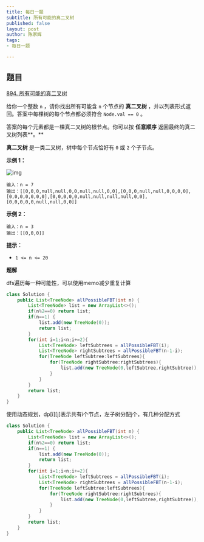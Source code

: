 ```yaml
---
title: 每日一题
subtitle: 所有可能的真二叉树
published: false
layout: post
author: 陈家辉
tags:
- 每日一题

---
```


## 题目

[894. 所有可能的真二叉树](https://leetcode.cn/problems/all-possible-full-binary-trees/)

给你一个整数 `n` ，请你找出所有可能含 `n` 个节点的 **真二叉树** ，并以列表形式返回。答案中每棵树的每个节点都必须符合 `Node.val == 0` 。

答案的每个元素都是一棵真二叉树的根节点。你可以按 **任意顺序** 返回最终的真二叉树列表**。**

**真二叉树** 是一类二叉树，树中每个节点恰好有 `0` 或 `2` 个子节点。

 

**示例 1：**

![img](https://s3-lc-upload.s3.amazonaws.com/uploads/2018/08/22/fivetrees.png)

```
输入：n = 7
输出：[[0,0,0,null,null,0,0,null,null,0,0],[0,0,0,null,null,0,0,0,0],[0,0,0,0,0,0,0],[0,0,0,0,0,null,null,null,null,0,0],[0,0,0,0,0,null,null,0,0]]
```

**示例 2：**

```
输入：n = 3
输出：[[0,0,0]]
```

 

**提示：**

- `1 <= n <= 20`

**题解**

dfs遍历每一种可能性，可以使用memo减少重复计算

```java
class Solution {
    public List<TreeNode> allPossibleFBT(int n) {
        List<TreeNode> list = new ArrayList<>();
        if(n%2==0) return list;
        if(n==1) {
            list.add(new TreeNode(0));
            return list;
        }
        for(int i=1;i<n;i+=2){
            List<TreeNode> leftSubtrees = allPossibleFBT(i);
            List<TreeNode> rightSubtrees = allPossibleFBT(n-1-i);
            for(TreeNode leftSubtree:leftSubtrees){
                for(TreeNode rightSubtree:rightSubtrees){
                    list.add(new TreeNode(0,leftSubtree,rightSubtree));
                }
            }
        }
        return list;
    }
}
```

使用动态规划，dp\[i][j]表示共有i个节点，左子树分配j个，有几种分配方式

```java
class Solution {
    public List<TreeNode> allPossibleFBT(int n) {
        List<TreeNode> list = new ArrayList<>();
        if(n%2==0) return list;
        if(n==1) {
            list.add(new TreeNode(0));
            return list;
        }
        for(int i=1;i<n;i+=2){
            List<TreeNode> leftSubtrees = allPossibleFBT(i);
            List<TreeNode> rightSubtrees = allPossibleFBT(n-1-i);
            for(TreeNode leftSubtree:leftSubtrees){
                for(TreeNode rightSubtree:rightSubtrees){
                    list.add(new TreeNode(0,leftSubtree,rightSubtree));
                }
            }
        }
        return list;
    }
}
```

